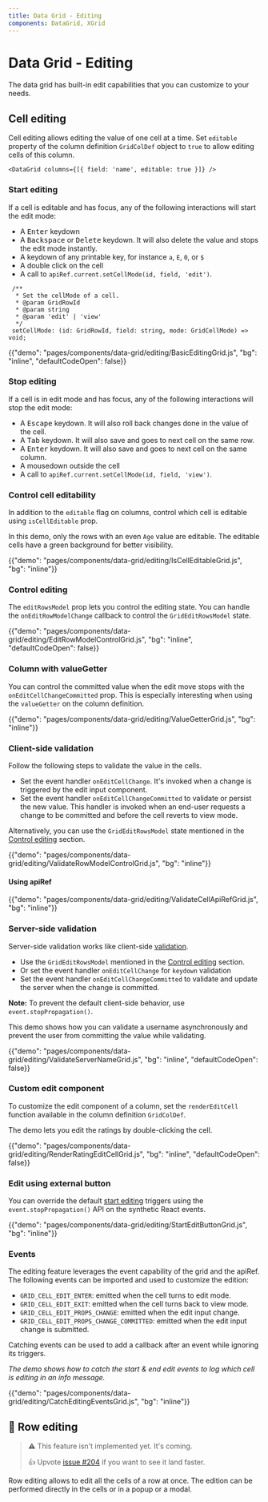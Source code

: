 ```yaml
---
title: Data Grid - Editing
components: DataGrid, XGrid
---
```


# Data Grid - Editing

<p class="description">The data grid has built-in edit capabilities that you can customize to your needs.</p>

## Cell editing

Cell editing allows editing the value of one cell at a time.
Set `editable` property of the column definition `GridColDef` object to `true` to allow editing cells of this column.

```tsx
<DataGrid columns={[{ field: 'name', editable: true }]} />
```

### Start editing

If a cell is editable and has focus, any of the following interactions will start the edit mode:

- A <kbd class="key">Enter</kbd> keydown
- A <kbd class="key">Backspace</kbd> or <kbd class="key">Delete</kbd> keydown. It will also delete the value and stops the edit mode instantly.
- A keydown of any printable key, for instance `a`, `E`, `0`, or `$`
- A double click on the cell
- A call to `apiRef.current.setCellMode(id, field, 'edit')`.

```tsx
 /**
  * Set the cellMode of a cell.
  * @param GridRowId
  * @param string
  * @param 'edit' | 'view'
  */
 setCellMode: (id: GridRowId, field: string, mode: GridCellMode) => void;
```

{{"demo": "pages/components/data-grid/editing/BasicEditingGrid.js", "bg": "inline", "defaultCodeOpen": false}}

### Stop editing

If a cell is in edit mode and has focus, any of the following interactions will stop the edit mode:

- A <kbd class="key">Escape</kbd> keydown. It will also roll back changes done in the value of the cell.
- A <kbd class="key">Tab</kbd> keydown. It will also save and goes to next cell on the same row.
- A <kbd class="key">Enter</kbd> keydown. It will also save and goes to next cell on the same column.
- A mousedown outside the cell
- A call to `apiRef.current.setCellMode(id, field, 'view')`.


### Control cell editability

In addition to the `editable` flag on columns, control which cell is editable using `isCellEditable` prop.

In this demo, only the rows with an even `Age` value are editable.
The editable cells have a green background for better visibility.

{{"demo": "pages/components/data-grid/editing/IsCellEditableGrid.js", "bg": "inline"}}

### Control editing

The `editRowsModel` prop lets you control the editing state.
You can handle the `onEditRowModelChange` callback to control the `GridEditRowsModel` state.

{{"demo": "pages/components/data-grid/editing/EditRowModelControlGrid.js", "bg": "inline", "defaultCodeOpen": false}}

### Column with valueGetter

You can control the committed value when the edit move stops with the `onEditCellChangeCommitted` prop.
This is especially interesting when using the `valueGetter` on the column definition.

{{"demo": "pages/components/data-grid/editing/ValueGetterGrid.js", "bg": "inline"}}

### Client-side validation

Follow the following steps to validate the value in the cells.

- Set the event handler `onEditCellChange`. It's invoked when a change is triggered by the edit input component.
- Set the event handler `onEditCellChangeCommitted` to validate or persist the new value. This handler is invoked when an end-user requests a change to be committed and before the cell reverts to view mode.

Alternatively, you can use the `GridEditRowsModel` state mentioned in the [Control editing](#control-editing) section.

{{"demo": "pages/components/data-grid/editing/ValidateRowModelControlGrid.js", "bg": "inline"}}

#### Using apiRef [<span class="pro"></span>](https://material-ui.com/store/items/material-ui-pro/)

{{"demo": "pages/components/data-grid/editing/ValidateCellApiRefGrid.js", "bg": "inline"}}

### Server-side validation

Server-side validation works like client-side [validation](#validation).

- Use the `GridEditRowsModel` mentioned in the [Control editing](#control-editing) section.
- Or set the event handler `onEditCellChange` for `keydown` validation
- Set the event handler `onEditCellChangeCommitted` to validate and update the server when the change is committed.

**Note:** To prevent the default client-side behavior, use `event.stopPropagation()`.

This demo shows how you can validate a username asynchronously and prevent the user from committing the value while validating.

{{"demo": "pages/components/data-grid/editing/ValidateServerNameGrid.js", "bg": "inline", "defaultCodeOpen": false}}

### Custom edit component

To customize the edit component of a column, set the `renderEditCell` function available in the column definition `GridColDef`.

The demo lets you edit the ratings by double-clicking the cell.

{{"demo": "pages/components/data-grid/editing/RenderRatingEditCellGrid.js", "bg": "inline", "defaultCodeOpen": false}}

### Edit using external button

You can override the default [start editing](#start-editing) triggers using the `event.stopPropagation()` API on the synthetic React events.

{{"demo": "pages/components/data-grid/editing/StartEditButtonGrid.js", "bg": "inline"}}

### Events

The editing feature leverages the event capability of the grid and the apiRef.
The following events can be imported and used to customize the edition:

- `GRID_CELL_EDIT_ENTER`: emitted when the cell turns to edit mode.
- `GRID_CELL_EDIT_EXIT`: emitted when the cell turns back to view mode.
- `GRID_CELL_EDIT_PROPS_CHANGE`: emitted when the edit input change.
- `GRID_CELL_EDIT_PROPS_CHANGE_COMMITTED`: emitted when the edit input change is submitted.

Catching events can be used to add a callback after an event while ignoring its triggers.

_The demo shows how to catch the start & end edit events to log which cell is editing in an info message._

{{"demo": "pages/components/data-grid/editing/CatchEditingEventsGrid.js", "bg": "inline"}}

## 🚧 Row editing

> ⚠️ This feature isn't implemented yet. It's coming.
>
> 👍 Upvote [issue #204](https://github.com/mui-org/material-ui-x/issues/204) if you want to see it land faster.

Row editing allows to edit all the cells of a row at once.
The edition can be performed directly in the cells or in a popup or a modal.
